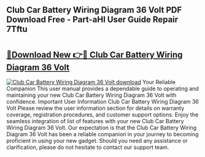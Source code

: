 ## Club Car Battery Wiring Diagram 36 Volt PDF Download Free - Part-aHI User Guide Repair 7Tftu

# <h2><a href="http://dfi8fx.blite.top/?on=Club+Car+Battery+Wiring+Diagram+36+Volt">🔗Download New 👉🔴 Club Car Battery Wiring Diagram 36 Volt</a></h2>

[![Club Car Battery Wiring Diagram 36 Volt download](https://i.imgur.com/lujVjoI.png)](http://dfi8fx.blite.top/?on=Club+Car+Battery+Wiring+Diagram+36+Volt)
Your Reliable Companion This user manual provides a dependable guide to operating and maintaining your new Club Car Battery Wiring Diagram 36 Volt with confidence. Important User Information Club Car Battery Wiring Diagram 36 Volt Please review the user information section for details on warranty coverage, registration procedures, and customer support options. Enjoy the seamless integration of list of features with your new Club Car Battery Wiring Diagram 36 Volt. Our expectation is that the Club Car Battery Wiring Diagram 36 Volt has been a reliable companion in your journey to becoming proficient in using your new gadget. Should you need any assistance or clarification, please do not hesitate to contact our support team.
